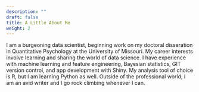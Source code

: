 ```yaml
---
description: ""
draft: false
title: A Little About Me
weight: 2
---
```


I am a burgeoning data scientist, beginning work on my doctoral disseration in Quantitative Psychology at the University of Missouri. My career interests involve learning and sharing the world of data science.   I have experience with machine learning and feature engineering, Bayesian statistics, GIT version control, and app development with Shiny.  My analysis tool of choice is R, but I am learning Python as well. Outside of the professional world, I am an avid writer and I go rock climbing whenever I can.